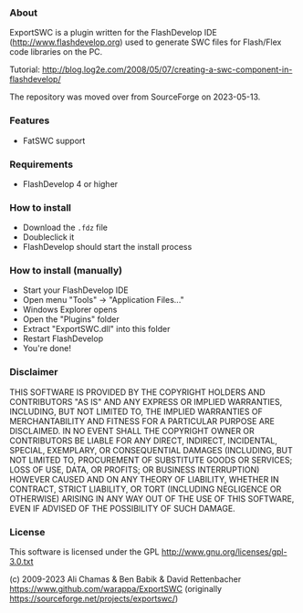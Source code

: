 ### About
ExportSWC is a plugin written for the FlashDevelop IDE (http://www.flashdevelop.org) used to generate SWC files for Flash/Flex code libraries on the PC.

Tutorial: http://blog.log2e.com/2008/05/07/creating-a-swc-component-in-flashdevelop/

The repository was moved over from SourceForge on 2023-05-13.

### Features
* FatSWC support

### Requirements
- FlashDevelop 4 or higher

### How to install
- Download the `.fdz` file
- Doubleclick it
- FlashDevelop should start the install process

### How to install (manually)
- Start your FlashDevelop IDE
- Open menu "Tools" -> "Application Files..."
- Windows Explorer opens
- Open the "Plugins" folder
- Extract "ExportSWC.dll" into this folder
- Restart FlashDevelop
- You're done!

### Disclaimer
THIS SOFTWARE IS PROVIDED BY THE COPYRIGHT HOLDERS AND CONTRIBUTORS "AS IS" AND ANY EXPRESS OR IMPLIED WARRANTIES, INCLUDING, BUT NOT LIMITED TO, THE IMPLIED WARRANTIES OF MERCHANTABILITY AND FITNESS FOR A PARTICULAR PURPOSE ARE DISCLAIMED. IN NO EVENT SHALL THE COPYRIGHT OWNER OR CONTRIBUTORS BE LIABLE FOR ANY DIRECT, INDIRECT, INCIDENTAL, SPECIAL, EXEMPLARY, OR CONSEQUENTIAL DAMAGES (INCLUDING, BUT NOT LIMITED TO, PROCUREMENT OF SUBSTITUTE GOODS OR SERVICES; LOSS OF USE, DATA, OR PROFITS; OR BUSINESS INTERRUPTION) HOWEVER CAUSED AND ON ANY THEORY OF LIABILITY, WHETHER IN CONTRACT, STRICT LIABILITY, OR TORT (INCLUDING NEGLIGENCE OR OTHERWISE) ARISING IN ANY WAY OUT OF THE USE OF THIS SOFTWARE, EVEN IF ADVISED OF THE POSSIBILITY OF SUCH DAMAGE.

### License
This software is licensed under the GPL http://www.gnu.org/licenses/gpl-3.0.txt

(c) 2009-2023 Ali Chamas & Ben Babik & David Rettenbacher  
https://www.github.com/warappa/ExportSWC (originally https://sourceforge.net/projects/exportswc/)
